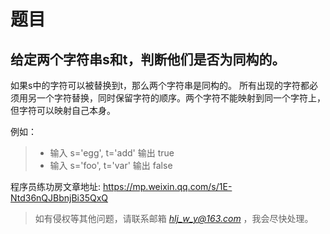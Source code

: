 # 题目
## 给定两个字符串s和t，判断他们是否为同构的。

如果s中的字符可以被替换到t，那么两个字符串是同构的。
所有出现的字符都必须用另一个字符替换，同时保留字符的顺序。两个字符不能映射到同一个字符上，但字符可以映射自己本身。

例如：
>* 输入 s='egg', t='add' 输出 true
>* 输入 s='foo', t='var' 输出 false

程序员练功房文章地址: https://mp.weixin.qq.com/s/1E-Ntd36nQJBbnjBi35QxQ

>  如有侵权等其他问题，请联系邮箱 *hlj_w_y@163.com* ，我会尽快处理。
